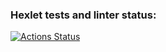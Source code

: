 ### Hexlet tests and linter status:
[![Actions Status](https://github.com/sergeynagorny/frontend-project-lvl3/workflows/hexlet-check/badge.svg)](https://github.com/sergeynagorny/frontend-project-lvl3/actions)